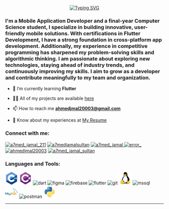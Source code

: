 <p align="center">
  <a href="https://github.com/a7medjamal">
    <img src="https://readme-typing-svg.herokuapp.com?font=Fira+Code&weight=600&size=21&duration=3000&pause=1000&color=DFA330&background=FFFFFF00&center=true&multiline=true&width=436&height=70&lines=Hi+👋%2C+I'm+Ahmed+Jamal+Sultan;Welcome+to+my+github+profile!" alt="Typing SVG" />
  </a>
</p>

<h3 align="left">I'm a Mobile Application Developer and a final-year Computer Science student, I specialize in building innovative, user-friendly mobile solutions. With certifications in Flutter Development, I have a strong foundation in cross-platform app development. Additionally, my experience in competitive programming has sharpened my problem-solving skills and algorithmic thinking. I am passionate about exploring new technologies, staying ahead of industry trends, and continuously improving my skills. I aim to grow as a developer and contribute meaningfully to my team and organization.</h3>

- 🌱 I’m currently learning **Flutter**

- 👨‍💻 All of my projects are available [here](https://github.com/a7medjamal?tab=repositories)

- 📫 How to reach me **ahmedjmal20003@gmail.com**

- 📄 Know about my experiences at [My Resume](https://drive.google.com/file/d/1bOgzZe_495E358qfYZ3e09p11d4cZP6n/view?usp=drivesdk)

<h3 align="left">Connect with me:</h3>
<p align="left">
  <a href="https://twitter.com/a7med_jamal_211" target="blank"><img align="center" src="https://raw.githubusercontent.com/rahuldkjain/github-profile-readme-generator/master/src/images/icons/Social/twitter.svg" alt="a7med_jamal_211" height="30" width="40" /></a>
  <a href="https://linkedin.com/in/a7medjamalsultan" target="blank"><img align="center" src="https://raw.githubusercontent.com/rahuldkjain/github-profile-readme-generator/master/src/images/icons/Social/linked-in-alt.svg" alt="a7medjamalsultan" height="30" width="40"/></a>
 <a href="https://www.codechef.com/users/a7med_jamal" target="blank" style="vertical-align: middle;">
  <img src="https://gist.githubusercontent.com/a7medjamal/978cd504df4e8706a0072873d1b6dbfe/raw/4a83a2cd61c2dd1f6f06f323392ef2386c88835e/codechef.svg" alt="a7med_jamal" height="30" width="30" style="vertical-align: text-top;"/>
</a>
  <a href="https://codeforces.com/profile/Ahmed_Jamal_Sultan" target="blank"><img align="center" src="https://gist.githubusercontent.com/a7medjamal/d00caccffff9dea132c6ef2f24be2209/raw/bdb4fb139fa6687b90a35ad70ec7c030900f7744/codeforces.svg" alt="error_" height="30" width="40" /></a>
  <a href="https://www.leetcode.com/ahmedjmal20003" target="blank"><img align="center" src="https://raw.githubusercontent.com/rahuldkjain/github-profile-readme-generator/master/src/images/icons/Social/leet-code.svg" alt="ahmedjmal20003" height="30" width="40" /></a>
  <a href="https://discord.com/users/a7med_jamal_sultan" target="blank"><img align="center" src="https://gist.githubusercontent.com/a7medjamal/7c06ffa00e8de0325c4bc87c3b530b7c/raw/3a47ddaa22409de7fa31d9891815e63e67507a77/discord.svg" alt="a7med_jamal_sultan" height="30" width="40" /></a>
</p>



<h3 align="left">Languages and Tools:</h3>
<p align="left">
  <a href="https://www.w3schools.com/cpp/" target="_blank" rel="noreferrer" style="text-decoration: none; outline: none; border: none;"> 
    <img src="https://raw.githubusercontent.com/devicons/devicon/master/icons/cplusplus/cplusplus-original.svg" alt="cplusplus" width="40" height="40"/> 
  </a> 
  <a href="https://www.w3schools.com/cs/" target="_blank" rel="noreferrer" style="text-decoration: none; outline: none; border: none;"> 
    <img src="https://raw.githubusercontent.com/devicons/devicon/master/icons/csharp/csharp-original.svg" alt="csharp" width="40" height="40"/> 
  </a> 
  <a href="https://dart.dev" target="_blank" rel="noreferrer" style="text-decoration: none; outline: none; border: none;"> 
    <img src="https://www.vectorlogo.zone/logos/dartlang/dartlang-icon.svg" alt="dart" width="40" height="40"/> 
  </a> 
  <a href="https://www.figma.com/" target="_blank" rel="noreferrer" style="text-decoration: none; outline: none; border: none;"> 
    <img src="https://www.vectorlogo.zone/logos/figma/figma-icon.svg" alt="figma" width="40" height="40"/> 
  </a> 
  <a href="https://firebase.google.com/" target="_blank" rel="noreferrer" style="text-decoration: none; outline: none; border: none;"> 
    <img src="https://www.vectorlogo.zone/logos/firebase/firebase-icon.svg" alt="firebase" width="40" height="40"/> 
  </a> 
  <a href="https://flutter.dev" target="_blank" rel="noreferrer" style="text-decoration: none; outline: none; border: none;"> 
    <img src="https://www.vectorlogo.zone/logos/flutterio/flutterio-icon.svg" alt="flutter" width="40" height="40"/> 
  </a> 
  <a href="https://git-scm.com/" target="_blank" rel="noreferrer" style="text-decoration: none; outline: none; border: none;"> 
    <img src="https://www.vectorlogo.zone/logos/git-scm/git-scm-icon.svg" alt="git" width="40" height="40"/> 
  </a> 
  <a href="https://www.linux.org/" target="_blank" rel="noreferrer" style="text-decoration: none; outline: none; border: none;"> 
    <img src="https://raw.githubusercontent.com/devicons/devicon/master/icons/linux/linux-original.svg" alt="linux" width="40" height="40"/> 
  </a> 
  <a href="https://www.microsoft.com/en-us/sql-server" target="_blank" rel="noreferrer" style="text-decoration: none; outline: none; border: none;"> 
    <img src="https://www.svgrepo.com/show/303229/microsoft-sql-server-logo.svg" alt="mssql" width="40" height="40"/> 
  </a> 
  <a href="https://www.mysql.com/" target="_blank" rel="noreferrer" style="text-decoration: none; outline: none; border: none;"> 
    <img src="https://raw.githubusercontent.com/devicons/devicon/master/icons/mysql/mysql-original-wordmark.svg" alt="mysql" width="40" height="40"/> 
  </a> 
  <a href="https://postman.com" target="_blank" rel="noreferrer" style="text-decoration: none; outline: none; border: none;"> 
    <img src="https://www.vectorlogo.zone/logos/getpostman/getpostman-icon.svg" alt="postman" width="40" height="40"/> 
  </a> 
  <a href="https://www.python.org" target="_blank" rel="noreferrer" style="text-decoration: none; outline: none; border: none;"> 
    <img src="https://raw.githubusercontent.com/devicons/devicon/master/icons/python/python-original.svg" alt="python" width="40" height="40"/> 
  </a> 
</p>

---
